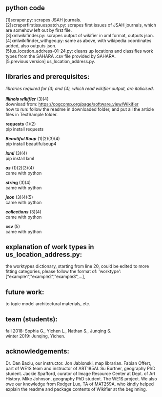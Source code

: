 ## python code
[1]scraper.py: scrapes JSAH journals.</br>
[2]scraperfirstissuespatch.py: scrapes first issues of JSAH journals, which are somehow left out by first file.</br>
[3]xmlwikifinder.py: scrapes output of wikifier in xml format, outputs json.</br>
[4]xmlwikifinder_withgeo.py: same as above, with wikipedia coordinates added, also outputs json.</br>
[5]us_location_address-01-24.py: cleans up locations and classifies work types from the SAHARA .csv file provided by SAHARA.</br>
[5,previous version] us_location_address.py.</br>

## libraries and prerequisites:
*libraries required for (3) and (4), which read wikifier output, are italicised.*</br></br>
__*illinois wikifier*__ (3)(4)</br>
download from: https://cogcomp.org/page/software_view/Wikifier</br>
how to run: follow the readme in downloaded folder, and put all the article files in TextSample folder.</br>

__requests__ (1)(2)</br>
pip install requests</br>

__*Beautiful Soup*__ (1)(2)(3)(4)</br>
pip install beautifulsoup4</br>

__*lxml*__ (3)(4)</br>
pip install lxml</br>

__*os*__ (1)(2)(3)(4)</br>
came with python</br>

__*strin*g__ (3)(4)</br>
came with python</br>

__*json*__ (3)(4)(5)</br>
came with python</br>

__*collections*__ (3)(4)</br>
came with python</br>

__csv__ (5)</br>
came with python</br>
## explanation of work types in us_location_address.py:
the worktypes dictionary, starting from line 20, could be edited to more fitting categories, please follow the format of:
'worktype':["example1","example2","example3",...],</br>
## future work:
to topic model architectural materials, etc.</br>
## team (students):
fall 2018: Sophia G., Yichen L., Nathan S., Junqing S.</br>
winter 2019: Junqing, Yichen.
## acknowledgements:
Dr. Dan Baciu, our instructor. Jon Jablonski, map librarian. Fabian Offert, part of WE1S team and instructor of ART185AI. Su Burtner, geography PhD student. Jackie Spafford, curator of Image Resource Center at Dept. of Art History. Mike Johnson, geography PhD student. The WE1S project. We also owe our knowledge from Rodger Luo, TA of MAT259A, who kindly helped explain the readme and package contents of Wikifier at the beginning.

